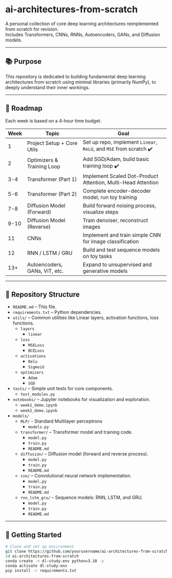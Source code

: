 # ai-architectures-from-scratch

A personal collection of core deep learning architectures reimplemented from scratch for revision.  
Includes Transformers, CNNs, RNNs, Autoencoders, GANs, and Diffusion models.

---

## 📚 Purpose

This repository is dedicated to building fundamental deep learning architectures from scratch using minimal libraries (primarily NumPy), to deeply understand their inner workings.

---

## 🧭 Roadmap

Each week is based on a 4-hour time budget.

| Week | Topic                          | Goal |
|------|--------------------------------|------|
| 1    | Project Setup + Core Utils     | Set up repo, implement `Linear`, `ReLU`, and `MSE` from scratch ✔️|
| 2    | Optimizers & Training Loop     | Add SGD/Adam, build basic training loop ✔️|
| 3-4  | Transformer (Part 1)           | Implement Scaled Dot-Product Attention, Multi-Head Attention |
| 5-6  | Transformer (Part 2)           | Complete encoder-decoder model, run toy training |
| 7-8  | Diffusion Model (Forward)      | Build forward noising process, visualize steps |
| 9-10 | Diffusion Model (Reverse)      | Train denoiser, reconstruct images |
| 11   | CNNs                           | Implement and train simple CNN for image classification |
| 12   | RNN / LSTM / GRU               | Build and test sequence models on toy tasks |
| 13+  | Autoencoders, GANs, ViT, etc.  | Expand to unsupervised and generative models |

---

## 📁 Repository Structure

- `README.md` – This file.
- `requirements.txt` – Python dependencies.
- `utils/` – Common utilities like Linear layers, activation functions, loss functions.
  - `layers` 
    - `linear`
  - `loss`
    - `MSELoss`
    - `BCELoss`
  - `activations`
    - `Relu`
    - `Sigmoid`
  - `optimizers`
    - `Adam`
    - `SGD`   
- `tests/` – Simple unit tests for core components.
  - `test_modules.py`
- `notebooks/` – Jupyter notebooks for visualization and exploration.
  - `week1_demo.ipynb`
  - `week2_demo.ipynb`
- `models/`
    - `MLP/` - Standard Multilayer perceptrons
        - `models.py`
    - `transformer/` – Transformer model and training code.
        - `model.py`
        - `train.py`
        - `README.md`
    - `diffusion/` – Diffusion model (forward and reverse process).
        - `model.py`
        - `train.py`
        - `README.md`
    - `cnn/` – Convolutional neural network implementation.
        - `model.py`
        - `train.py`
        - `README.md`
    - `rnn_lstm_gru/` – Sequence models: RNN, LSTM, and GRU.
        - `model.py`
        - `train.py`
        - `README.md`

---

## 🚀 Getting Started

```bash
# Clone and set up environment
git clone https://github.com/yourusername/ai-architectures-from-scratch.git
cd ai-architectures-from-scratch
conda create -n dl-study-env python=3.10 -y
conda activate dl-study-env
pip install -r requirements.txt
